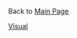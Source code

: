 Back to [Main Page](https://github.com/jsachs802/research_overview/blob/main/README.md)

[Visual](https://communications-project.s3.us-east-2.amazonaws.com/para_embedding_visualization_with_boxes.html)

